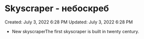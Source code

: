 # Skyscraper - небоскреб

Created: July 3, 2022 6:28 PM
Updated: July 3, 2022 6:28 PM

- New skyscraperThe first skyscraper is built in twenty century.